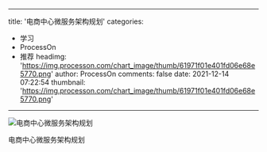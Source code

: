 
---
title: '电商中心微服务架构规划'
categories: 
 - 学习
 - ProcessOn
 - 推荐
headimg: 'https://img.processon.com/chart_image/thumb/61971f01e401fd06e68e5770.png'
author: ProcessOn
comments: false
date: 2021-12-14 07:22:54
thumbnail: 'https://img.processon.com/chart_image/thumb/61971f01e401fd06e68e5770.png'
---

<div>   
<img class="thumb" alt="电商中心微服务架构规划" src="https://img.processon.com/chart_image/thumb/61971f01e401fd06e68e5770.png" referrerpolicy="no-referrer">
<p>电商中心微服务架构规划</p>  
</div>
            